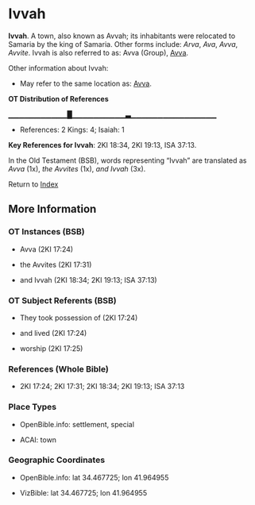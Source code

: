 # Ivvah
**Ivvah**. 
A town, also known as Avvah; its inhabitants were relocated to Samaria by the king of Samaria. 
Other forms include: 
*Arva*, *Ava*, *Avva*, *Avvite*. 
Ivvah is also referred to as: 
Avva (Group), [Avva](Avva.md). 




Other information about Ivvah:


* May refer to the same location as: 
[Avva](Avva.md). 


**OT Distribution of References**

▁▁▁▁▁▁▁▁▁▁▁█▁▁▁▁▁▁▁▁▁▁▃▁▁▁▁▁▁▁▁▁▁▁▁▁▁▁▁
* References: 2 Kings: 4; Isaiah: 1



**Key References for Ivvah**: 
2KI 18:34, 2KI 19:13, ISA 37:13. 


In the Old Testament (BSB), words representing “Ivvah” are translated as 
*Avva* (1x), *the Avvites* (1x), *and Ivvah* (3x). 




Return to [Index](00-Index.md)

## More Information

### OT Instances (BSB)

* Avva (2KI 17:24)

* the Avvites (2KI 17:31)

* and Ivvah (2KI 18:34; 2KI 19:13; ISA 37:13)



### OT Subject Referents (BSB)

* They took possession of (2KI 17:24)

* and lived (2KI 17:24)

* worship (2KI 17:25)



### References (Whole Bible)

* 2KI 17:24; 2KI 17:31; 2KI 18:34; 2KI 19:13; ISA 37:13


### Place Types

* OpenBible.info: settlement, special

* ACAI: town



### Geographic Coordinates

* OpenBible.info: lat 34.467725; lon 41.964955

* VizBible: lat 34.467725; lon 41.964955




